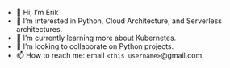 - 👋 Hi, I’m Erik
- 👀 I’m interested in Python, Cloud Architecture, and Serverless architectures.
- 🌱 I’m currently learning more about Kubernetes.
- 💞️ I’m looking to collaborate on Python projects.
- 📫 How to reach me: email `<this username>`@gmail.com.
